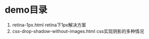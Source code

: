 demo目录
==============
1. retina-1px.html								retina下1px解决方案
2. css-drop-shadow-without-images.html			css实现阴影的多种情况